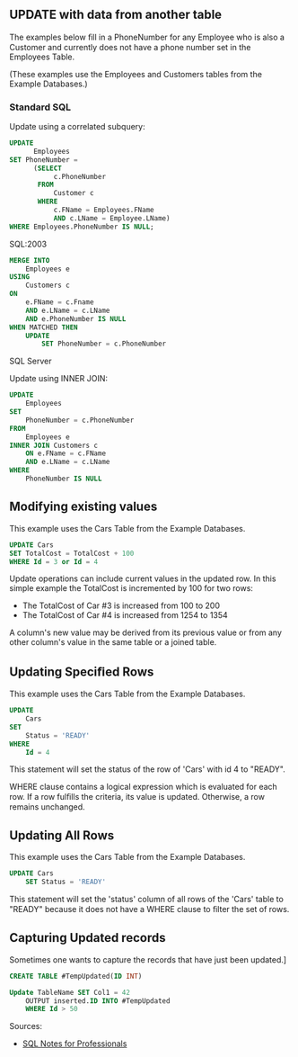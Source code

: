## UPDATE with data from another table
The examples below ﬁll in a PhoneNumber for any Employee who is also a Customer and currently does not have a
phone number set in the Employees Table.

(These examples use the Employees and Customers tables from the Example Databases.)

### Standard SQL
Update using a correlated subquery:
```sql
UPDATE 
      Employees 
SET PhoneNumber = 
      (SELECT 
           c.PhoneNumber
       FROM
           Customer c
       WHERE 
           c.FName = Employees.FName
           AND c.LName = Employee.LName)           
WHERE Employees.PhoneNumber IS NULL;
```
SQL:2003
```sql
MERGE INTO
    Employees e
USING
    Customers c
ON
    e.FName = c.Fname
    AND e.LName = c.LName
    AND e.PhoneNumber IS NULL
WHEN MATCHED THEN
    UPDATE
        SET PhoneNumber = c.PhoneNumber
```
SQL Server

Update using INNER JOIN:
```sql
UPDATE
    Employees
SET
    PhoneNumber = c.PhoneNumber
FROM
    Employees e
INNER JOIN Customers c
    ON e.FName = c.FName
    AND e.LName = c.LName
WHERE
    PhoneNumber IS NULL
```

## Modifying existing values
This example uses the Cars Table from the Example Databases.
```sql
UPDATE Cars
SET TotalCost = TotalCost + 100
WHERE Id = 3 or Id = 4
```
Update operations can include current values in the updated row. In this simple example the TotalCost is
incremented by 100 for two rows:
* The TotalCost of Car #3 is increased from 100 to 200
* The TotalCost of Car #4 is increased from 1254 to 1354

A column's new value may be derived from its previous value or from any other column's value in the same table or a 
joined table.

## Updating Speciﬁed Rows
This example uses the Cars Table from the Example Databases.

```sql
UPDATE
    Cars
SET
    Status = 'READY'
WHERE
    Id = 4
```
This statement will set the status of the row of 'Cars' with id 4 to "READY".

WHERE clause contains a logical expression which is evaluated for each row. If a row fulﬁlls the criteria, its value is
updated. Otherwise, a row remains unchanged.

## Updating All Rows
This example uses the Cars Table from the Example Databases.
```sql
UPDATE Cars
    SET Status = 'READY'
```
This statement will set the 'status' column of all rows of the 'Cars' table to "READY" because it does not have a WHERE
clause to ﬁlter the set of rows.

## Capturing Updated records
Sometimes one wants to capture the records that have just been updated.]
```sql
CREATE TABLE #TempUpdated(ID INT)

Update TableName SET Col1 = 42
    OUTPUT inserted.ID INTO #TempUpdated
    WHERE Id > 50
```

Sources:
* [SQL Notes for Professionals](https://goalkicker.com/SQLBook)